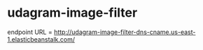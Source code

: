 # udagram-image-filter
 
endpoint URL = http://udagram-image-filter-dns-cname.us-east-1.elasticbeanstalk.com/